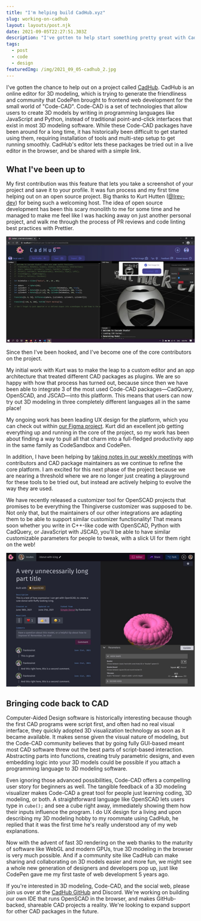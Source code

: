 ```yaml
---
title: "I'm helping build CadHub.xyz"
slug: working-on-cadhub
layout: layouts/post.njk
date: 2021-09-05T22:27:51.303Z
description: "I've gotten to help start something pretty great with CadHub.xyz, and we're ready for more help from anyone interested in the future of 3D modeling."
tags:
  - post
  - code
  - design
featuredImg: /img/2021_09_05-cadhub_2.jpg
---
```

I've gotten the chance to help out on a project called [CadHub](https://cadhub.xyz). CadHub is an online editor for 3D modeling, which is trying to generate the friendliness and community that CodePen brought to frontend web development for the small world of "Code-CAD". Code-CAD is a set of technologies that allow users to create 3D models by writing in programming languages like JavaScript and Python, instead of traditional point-and-click interfaces that exist in most 3D modeling software. While these Code-CAD packages have been around for a long time, it has historically been difficult to get started using them, requiring installation of tools and multi-step setup to get running smoothly. CadHub's editor lets these packages be tried out in a live editor in the browser, and be shared with a simple link.

## What I've been up to

My first contribution was this feature that lets you take a screenshot of your project and save it to your profile. It was fun process and my first time helping out on an open source project. Big thanks to Kurt Hutten ([@Irev-dev](http://github.com/irev-dev)) for being such a welcoming host. The idea of open source development has been this scary monolith to me for some time and he managed to make me feel like I was hacking away on just another personal project, and walk me through the process of PR reviews and code linting best practices with Prettier.

![A screenshot of my screenshot tool in use within CadHub, where users can take a picture of how their 3D model looks while working on it.](/img/2021_09_05-cadhub_1.jpg)

Since then I've been hooked, and I've become one of the core contributors on the project.

My initial work with Kurt was to make the leap to a custom editor and an app architecture that treated different CAD packages as plugins. We are so happy with how that process has turned out, because since then we have been able to integrate 3 of the most used Code-CAD packages—CadQuery, OpenSCAD, and JSCAD—into this platform. This means that users can now try out 3D modeling in three completely different languages all in the same place!

My ongoing work has been leading UX design for the platform, which you can check out within [our Figma project](https://www.figma.com/file/VUh53RdncjZ7NuFYj0RGB9/CadHub?node-id=1046%3A0). Kurt did an excellent job getting everything up and running in the core of the project, so my work has been about finding a way to pull all that charm into a full-fledged productivity app in the same family as CodeSandbox and CodePen.

In addition, I have been helping by [taking notes in our weekly meetings](https://github.com/Irev-Dev/cadhub/discussions/487) with contributors and CAD package maintainers as we continue to refine the core platform. I am excited for this next phase of the project because we are nearing a threshold where we are no longer just creating a playground for these tools to be tried out, but instead are actively helping to evolve the way they are used.

We have recently released a customizer tool for OpenSCAD projects that promises to be everything the Thingiverse customizer was supposed to be. Not only that, but the maintainers of our other integrations are adapting them to be able to support similar customizer functionality! That means soon whether you write in C++-like code with OpenSCAD, Python with CadQuery, or JavaScript with JSCAD, you'll be able to have similar customizable parameters for people to tweak, with a slick UI for them right on the web!

 

![A screenshot of my design for the customizer tray, which allows users to make certain parameters within their models available for others to tweak without editing any code.](/img/2021_09_05-cadhub_3.jpg)

## Bringing code back to CAD

Computer-Aided Design software is historically interesting because though the first CAD programs were script first, and often had no real visual interface, they quickly adopted 3D visualization technology as soon as it became available. It makes sense given the visual nature of modeling, but the Code-CAD community believes that by going fully GUI-based meant most CAD software threw out the best parts of script-based interaction. Abstracting parts into functions, creating truly parametric designs, and even embedding logic into your 3D models could be possible if you attach a programming language to 3D modeling software.

Even ignoring those advanced possibilities, Code-CAD offers a compelling user story for beginners as well. The tangible feedback of a 3D modeling visualizer makes Code-CAD a great tool for people just learning coding, 3D modeling, or both. A straightforward language like OpenSCAD lets users type in `cube();` and see a cube right away, immediately showing them how their inputs influence the program. I do UX design for a living and upon describing my 3D modeling hobby to my roommate using CadHub, he replied that it was the first time he's really understood any of my web explanations. 

Now with the advent of fast 3D rendering on the web thanks to the maturity of software like WebGL and modern GPUs, true 3D modeling in the browser is very much possible. And if a community site like CadHub can make sharing and collaborating on 3D models easier and more fun, we might see a whole new generation of designers and developers pop up, just like CodePen gave me my first taste of web development 5 years ago.

If you're interested in 3D modeling, Code-CAD, and the social web, please join us over at the [CadHub GitHub](https://github.com/Irev-Dev/cadhub) and Discord. We're working on building our own IDE that runs OpenSCAD in the browser, and makes GitHub-backed, shareable CAD projects a reality. We're looking to expand support for other CAD packages in the future.